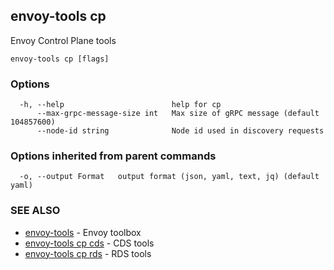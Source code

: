 ## envoy-tools cp

Envoy Control Plane tools

```
envoy-tools cp [flags]
```

### Options

```
  -h, --help                        help for cp
      --max-grpc-message-size int   Max size of gRPC message (default 104857600)
      --node-id string              Node id used in discovery requests
```

### Options inherited from parent commands

```
  -o, --output Format   output format (json, yaml, text, jq) (default yaml)
```

### SEE ALSO

* [envoy-tools](envoy-tools.md)	 - Envoy toolbox
* [envoy-tools cp cds](envoy-tools_cp_cds.md)	 - CDS tools
* [envoy-tools cp rds](envoy-tools_cp_rds.md)	 - RDS tools

